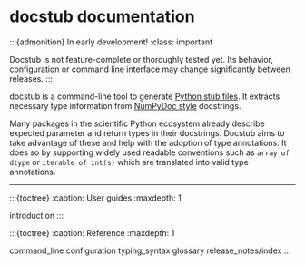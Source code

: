 # docstub documentation

:::{admonition} In early development!
:class: important

Docstub is not feature-complete or thoroughly tested yet.
Its behavior, configuration or command line interface may change significantly between releases.
:::

docstub is a command-line tool to generate [Python stub files](https://typing.python.org/en/latest/spec/distributing.html#stub-files).
It extracts necessary type information from [NumPyDoc style](https://numpydoc.readthedocs.io) docstrings.

Many packages in the scientific Python ecosystem already describe expected parameter and return types in their docstrings.
Docstub aims to take advantage of these and help with the adoption of type annotations.
It does so by supporting widely used readable conventions such as `array of dtype` or `iterable of int(s)` which are translated into valid type annotations.

---

:::{toctree}
:caption: User guides
:maxdepth: 1

introduction
:::

:::{toctree}
:caption: Reference
:maxdepth: 1

command_line
configuration
typing_syntax
glossary
release_notes/index
:::
